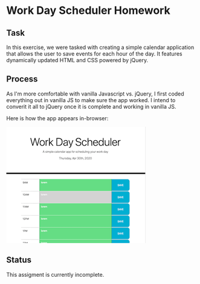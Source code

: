 # Work Day Scheduler Homework

## Task

In this exercise, we were tasked with creating a simple calendar application that allows the user to save events for each hour of the day. It features dynamically updated HTML and CSS powered by jQuery.


## Process

As I'm more comfortable with vanilla Javascript vs. jQuery, I first coded everything out in vanilla JS to make sure the app worked. I intend to converit it all to jQuery once it is complete and working in vanilla JS. 

Here is how the app appears in-browser:

![workday scheduler](workday-scheduler-demo.jpg)


## Status

This assigment is currently incomplete. 